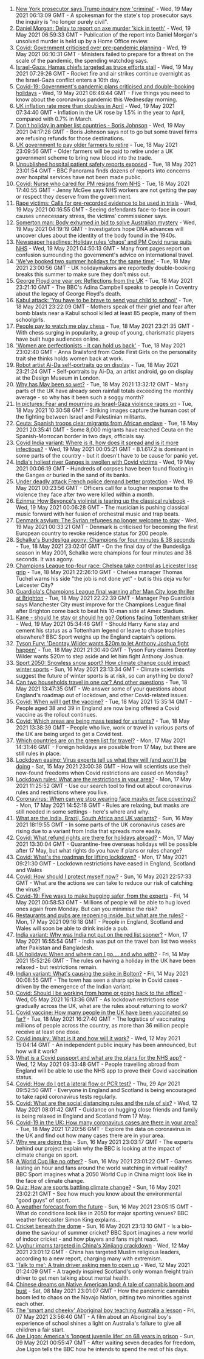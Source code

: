 1. [New York prosecutor says Trump inquiry now 'criminal'](https://www.bbc.co.uk/news/world-us-canada-57166735) - Wed, 19 May 2021 06:13:09 GMT - A spokesman for the state's top prosecutor says the inquiry is "no longer purely civil".
2. [Daniel Morgan: Delay to report on axe murder 'kick in teeth'](https://www.bbc.co.uk/news/uk-england-london-57165909) - Wed, 19 May 2021 06:59:33 GMT - Publication of the report into Daniel Morgan's unsolved murder is held up by a Home Office review.
3. [Covid: Government criticised over pre-pandemic planning](https://www.bbc.co.uk/news/uk-politics-57160297) - Wed, 19 May 2021 06:10:31 GMT - Ministers failed to prepare for a threat on the scale of the pandemic, the spending watchdog says.
4. [Israel-Gaza: Hamas chiefs targeted as truce efforts stall](https://www.bbc.co.uk/news/world-middle-east-57168051) - Wed, 19 May 2021 07:29:26 GMT - Rocket fire and air strikes continue overnight as the Israel-Gaza conflict enters a 10th day.
5. [Covid-19: Government's pandemic plans criticised and double-booking holidays](https://www.bbc.co.uk/news/uk-57162770) - Wed, 19 May 2021 06:46:44 GMT - Five things you need to know about the coronavirus pandemic this Wednesday morning.
6. [UK inflation rate more than doubles in April](https://www.bbc.co.uk/news/business-57165266) - Wed, 19 May 2021 07:34:40 GMT - Inflation in the UK rose by 1.5% in the year to April, compared with 0.7% in March.
7. [Don't holiday in amber list countries - Boris Johnson](https://www.bbc.co.uk/news/business-57158372) - Wed, 19 May 2021 04:17:28 GMT - Boris Johnson says not to go but some travel firms are refusing refunds for those destinations.
8. [UK government to pay older farmers to retire](https://www.bbc.co.uk/news/science-environment-57149744) - Tue, 18 May 2021 23:09:56 GMT - Older farmers will be paid to retire under a UK government scheme to bring new blood into the trade.
9. [Unpublished hospital patient safety reports exposed](https://www.bbc.co.uk/news/health-57144923) - Tue, 18 May 2021 23:01:54 GMT - BBC Panorama finds dozens of reports into concerns over hospital services have not been made public.
10. [Covid: Nurse who cared for PM resigns from NHS](https://www.bbc.co.uk/news/uk-57162428) - Tue, 18 May 2021 17:40:55 GMT - Jenny McGee says NHS workers are not getting the pay or respect they deserve from the government.
11. [Rape victims: Calls for pre-recorded evidence to be used in trials](https://www.bbc.co.uk/news/uk-57148705) - Wed, 19 May 2021 00:16:55 GMT - Seeing defendants face-to-face in court causes unnecessary stress, the victims' commissioner says.
12. [Somerton man: Body exhumed in bid to solve Australian mystery](https://www.bbc.co.uk/news/world-australia-57166662) - Wed, 19 May 2021 04:19:19 GMT - Investigators hope DNA advances will uncover clues about the identity of the body found in the 1940s.
13. [Newspaper headlines: Holiday rules 'chaos' and PM Covid nurse quits NHS](https://www.bbc.co.uk/news/blogs-the-papers-57165901) - Wed, 19 May 2021 04:50:13 GMT - Many front pages report on confusion surrounding the government's advice on international travel.
14. ['We've booked two summer holidays for the same time'](https://www.bbc.co.uk/news/business-57155307) - Tue, 18 May 2021 23:00:56 GMT - UK holidaymakers are reportedly double-booking breaks this summer to make sure they don't miss out.
15. [George Floyd one year on: Reflections from the UK](https://www.bbc.co.uk/news/uk-57093888) - Tue, 18 May 2021 23:21:10 GMT - The BBC's Adina Campbell speaks to people in Coventry about the legacy of George Floyd's death.
16. [Kabul attack: 'You have to be brave to send your child to school'](https://www.bbc.co.uk/news/world-asia-57163173) - Tue, 18 May 2021 23:22:09 GMT - Mothers speak of their grief and fear after bomb blasts near a Kabul school killed at least 85 people, many of them schoolgirls.
17. [People pay to watch me play chess](https://www.bbc.co.uk/news/entertainment-arts-57159727) - Tue, 18 May 2021 23:21:35 GMT - With chess surging in popularity, a group of young, charismatic players have built huge audiences online.
18. ['Women are perfectionists - it can hold us back'](https://www.bbc.co.uk/news/business-57071925) - Tue, 18 May 2021 23:02:40 GMT - Anna Brailsford from Code First Girls on the personality trait she thinks holds women back at work.
19. [Robot artist Ai-Da self-portraits go on display](https://www.bbc.co.uk/news/entertainment-arts-57093887) - Tue, 18 May 2021 23:21:24 GMT - Self-portraits by Ai-Da, an artist android, go on display at the Design Museum in London.
20. [Why has May been so wet?](https://www.bbc.co.uk/weather/features/57156159) - Tue, 18 May 2021 13:32:12 GMT - Many parts of the UK have already seen rainfall totals exceeding the monthly average - so why has it been such a soggy month?
21. [In pictures: Fear and mourning as Israel-Gaza violence rages on](https://www.bbc.co.uk/news/world-middle-east-57154557) - Tue, 18 May 2021 10:30:58 GMT - Striking images capture the human cost of the fighting between Israel and Palestinian militants.
22. [Ceuta: Spanish troops clear migrants from African enclave](https://www.bbc.co.uk/news/world-europe-57159296) - Tue, 18 May 2021 20:35:41 GMT - Some 8,000 migrants have reached Ceuta on the Spanish-Morrocan border in two days, officials say.
23. [Covid India variant: Where is it, how does it spread and is it more infectious?](https://www.bbc.co.uk/news/health-57157496) - Wed, 19 May 2021 00:05:21 GMT - B.1.617.2 is dominant in some parts of the country - but it doesn't have to be cause for panic yet.
24. [India's holiest river Ganges is swollen with Covid victims](https://www.bbc.co.uk/news/world-asia-india-57154564) - Wed, 19 May 2021 00:06:19 GMT - Hundreds of corpses have been found floating in the Ganges or buried in the sand of its banks.
25. [Under deadly attack French police demand better protection](https://www.bbc.co.uk/news/world-europe-57156837) - Wed, 19 May 2021 00:23:56 GMT - Officers call for a tougher response to the violence they face after two were killed within a month.
26. [Ezinma: How Beyoncé's violinist is tearing up the classical rulebook](https://www.bbc.co.uk/news/entertainment-arts-57120365) - Wed, 19 May 2021 00:06:28 GMT - The musician is pushing classical music forward with her fusion of orchestral music and trap beats.
27. [Denmark asylum: The Syrian refugees no longer welcome to stay](https://www.bbc.co.uk/news/world-europe-57156835) - Wed, 19 May 2021 00:33:21 GMT - Denmark is criticised for becoming the first European country to revoke residence status for 200 people.
28. [Schalke's Bundesliga agony: Champions for four minutes & 38 seconds](https://www.bbc.co.uk/sport/football/57087325) - Tue, 18 May 2021 23:02:01 GMT - On the final day of the Bundesliga season in May 2001, Schalke were champions for four minutes and 38 seconds. It was agony.
29. [Champions League top-four race: Chelsea take control as Leicester lose grip](https://www.bbc.co.uk/sport/football/57166348) - Tue, 18 May 2021 22:26:10 GMT - Chelsea manager Thomas Tuchel warns his side "the job is not done yet" - but is this deja vu for Leicester City?
30. [Guardiola's Champions League final warning after Man City lose thriller at Brighton](https://www.bbc.co.uk/sport/football/57066733) - Tue, 18 May 2021 22:22:39 GMT - Manager Pep Guardiola says Manchester City must improve for the Champions League final after Brighton come back to beat his 10-man side at Amex Stadium.
31. [Kane - should he stay or should he go? Options facing Tottenham striker](https://www.bbc.co.uk/sport/football/57156888) - Wed, 19 May 2021 05:34:46 GMT - Should Harry Kane stay and cement his status as a Tottenham legend or leave to chase trophies elsewhere? BBC Sport weighs up the England captain's options.
32. [Tyson Fury: 'Deontay Wilder wants $20m to let Anthony Joshua fight happen'](https://www.bbc.co.uk/sport/boxing/57165286) - Tue, 18 May 2021 21:30:40 GMT - Tyson Fury claims Deontay Wilder wants $20m to step aside and let him fight Anthony Joshua.
33. [Sport 2050: Snowless snow sport? How climate change could impact winter sports](https://www.bbc.co.uk/sport/56972369) - Sun, 16 May 2021 23:13:34 GMT - Climate scientists suggest the future of winter sports is at risk, so can anything be done?
34. [Can two households travel in one car? And other questions](https://www.bbc.co.uk/news/world-asia-china-51176409) - Tue, 18 May 2021 13:47:35 GMT - We answer some of your questions about England's roadmap out of lockdown, and other Covid-related issues.
35. [Covid: When will I get the vaccine?](https://www.bbc.co.uk/news/health-55045639) - Tue, 18 May 2021 15:35:14 GMT - People aged 38 and 39 in England are now being offered a Covid vaccine as the rollout continues.
36. [Covid: Which areas are being mass tested for variants?](https://www.bbc.co.uk/news/explainers-54872039) - Tue, 18 May 2021 13:38:39 GMT - People who live, work or travel in various parts of the UK are being urged to get a Covid test.
37. [Which countries are on the green list for travel?](https://www.bbc.co.uk/news/explainers-52544307) - Mon, 17 May 2021 14:31:46 GMT - Foreign holidays are possible from 17 May, but there are still rules in place.
38. [Lockdown easing: Virus experts tell us what they will (and won't) be doing](https://www.bbc.co.uk/news/uk-57069293) - Sat, 15 May 2021 23:00:38 GMT - How will scientists use their new-found freedoms when Covid restrictions are eased on Monday?
39. [Lockdown rules: What are the restrictions in your area?](https://www.bbc.co.uk/news/uk-54373904) - Mon, 17 May 2021 11:25:52 GMT - Use our search tool to find out about coronavirus rules and restrictions where you live.
40. [Coronavirus: When can we stop wearing face masks or face coverings?](https://www.bbc.co.uk/news/health-51205344) - Mon, 17 May 2021 14:52:18 GMT - Rules are relaxing, but masks are still needed in some settings - here's where and why.
41. [What are the India, Brazil, South Africa and UK variants?](https://www.bbc.co.uk/news/health-55659820) - Sun, 16 May 2021 18:19:55 GMT - In some parts of the UK coronavirus cases are rising due to a variant from India that spreads more easily.
42. [Covid: What refund rights are there for holidays abroad?](https://www.bbc.co.uk/news/business-51615412) - Mon, 17 May 2021 13:30:04 GMT - Quarantine-free overseas holidays will be possible after 17 May, but what rights do you have if plans or rules change?
43. [Covid: What's the roadmap for lifting lockdown?](https://www.bbc.co.uk/news/explainers-52530518) - Mon, 17 May 2021 09:21:30 GMT - Lockdown restrictions have eased in England, Scotland and Wales
44. [Covid: How should I protect myself now?](https://www.bbc.co.uk/news/health-57087517) - Sun, 16 May 2021 22:57:33 GMT - What are the actions we can take to reduce our risk of catching the virus?
45. [Covid-19: Five ways to make hugging safer, from the experts](https://www.bbc.co.uk/news/uk-57083571) - Fri, 14 May 2021 00:58:53 GMT - Millions of people will be able to hug loved ones again from Monday. But can you minimise the risk?
46. [Restaurants and pubs are reopening inside, but what are the rules?](https://www.bbc.co.uk/news/business-52977388) - Mon, 17 May 2021 09:16:18 GMT - People in England, Scotland and Wales will soon be able to drink inside a pub.
47. [India variant: Why was India not put on the red list sooner?](https://www.bbc.co.uk/news/56801288) - Mon, 17 May 2021 16:55:54 GMT - India was put on the travel ban list two weeks after Pakistan and Bangladesh.
48. [UK holidays: When and where can I go.... and who with?](https://www.bbc.co.uk/news/explainers-52646738) - Fri, 14 May 2021 15:52:26 GMT - The rules on having a holiday in the UK have been relaxed - but restrictions remain.
49. [Indian variant: What's causing the spike in Bolton?](https://www.bbc.co.uk/news/health-57094274) - Fri, 14 May 2021 00:08:55 GMT - The town has seen a sharp spike in Covid cases - driven by the emergence of the Indian variant.
50. [Covid: Should I be working from home or going back to the office?](https://www.bbc.co.uk/news/business-52567567) - Wed, 05 May 2021 16:13:36 GMT - As lockdown restrictions ease gradually across the UK, what are the rules about returning to work?
51. [Covid vaccine: How many people in the UK have been vaccinated so far?](https://www.bbc.co.uk/news/health-55274833) - Tue, 18 May 2021 16:27:40 GMT - The logistics of vaccinating millions of people across the country, as more than 36 million people receive at least one dose.
52. [Covid inquiry: What is it and how will it work?](https://www.bbc.co.uk/news/explainers-57085964) - Wed, 12 May 2021 15:04:14 GMT - An independent public inquiry has been announced, but how will it work?
53. [What is a Covid passport and what are the plans for the NHS app?](https://www.bbc.co.uk/news/explainers-55718553) - Wed, 12 May 2021 09:33:48 GMT - People travelling abroad from England will be able to use the NHS app to prove their Covid vaccination status.
54. [Covid: How do I get a lateral flow or PCR test?](https://www.bbc.co.uk/news/health-51943612) - Thu, 29 Apr 2021 09:52:50 GMT - Everyone in England and Scotland is being encouraged to take rapid coronavirus tests regularly.
55. [Covid: What are the social distancing rules and the rule of six?](https://www.bbc.co.uk/news/uk-51506729) - Wed, 12 May 2021 08:01:42 GMT - Guidance on hugging close friends and family is being relaxed in England and Scotland from 17 May.
56. [Covid-19 in the UK: How many coronavirus cases are there in your area?](https://www.bbc.co.uk/news/uk-51768274) - Tue, 18 May 2021 17:20:56 GMT - Explore the data on coronavirus in the UK and find out how many cases there are in your area.
57. [Why we are doing this](https://www.bbc.co.uk/sport/56972366) - Sun, 16 May 2021 23:03:17 GMT - The experts behind our project explain why the BBC is looking at the impact of climate change on sport.
58. [A World Cup like no other?](https://www.bbc.co.uk/sport/56972365) - Sun, 16 May 2021 23:01:22 GMT - Games lasting an hour and fans around the world watching in virtual reality? BBC Sport imagines what a 2050 World Cup in China might look like in the face of climate change.
59. [Quiz: How are sports battling climate change?](https://www.bbc.co.uk/sport/57068988) - Sun, 16 May 2021 23:02:21 GMT - See how much you know about the environmental "good guys" of sport.
60. [A weather forecast from the future](https://www.bbc.co.uk/sport/56972367) - Sun, 16 May 2021 23:05:15 GMT - What do conditions look like in 2050 for major sporting venues? BBC weather forecaster Simon King explains...
61. [Cricket beneath the dome](https://www.bbc.co.uk/sport/56972368) - Sun, 16 May 2021 23:13:10 GMT - Is a bio-dome the saviour of summer cricket? BBC Sport imagines a new world of indoor cricket - and how players and fans might react.
62. [Uyghur imams targeted in China's Xinjiang crackdown](https://www.bbc.co.uk/news/world-asia-china-56986057) - Wed, 12 May 2021 23:01:12 GMT - China has targeted Muslim religious leaders, according to a new report, charging many with extremism.
63. ['Talk to me': A train driver asking men to open up](https://www.bbc.co.uk/news/stories-57060971) - Wed, 12 May 2021 01:24:09 GMT - A tragedy inspired Scotland's only woman freight train driver to get men talking about mental health.
64. [Chinese dreams on Native American land: A tale of cannabis boom and bust](https://www.bbc.co.uk/news/world-us-canada-56835897) - Sat, 08 May 2021 23:01:07 GMT - How the pandemic cannabis boom led to chaos on the Navajo Nation, pitting two minorities against each other.
65. [The 'smart and cheeky' Aboriginal boy teaching Australia a lesson](https://www.bbc.co.uk/news/stories-56544429) - Fri, 07 May 2021 23:56:40 GMT - A film about an Aboriginal boy's experience of school shines a light on Australia's failure to give all children a fair start.
66. [Joe Ligon: America's 'longest juvenile lifer' on 68 years in prison](https://www.bbc.co.uk/news/world-us-canada-57022924) - Sun, 09 May 2021 00:55:47 GMT - After waiting seven decades for freedom, Joe Ligon tells the BBC how he intends to spend the rest of his days.
